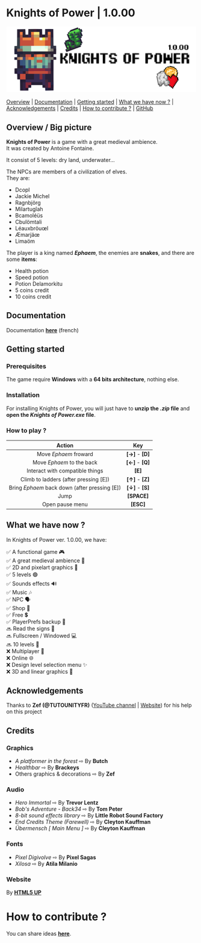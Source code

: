 # Knights of Power | 1.0.00
![Logo Knights of Power](./Documentation/Images/Logo_trensparent.png)

[Overview](#overview--big-picture) | [Documentation](#documentation) | [Getting started](#getting-started) | [What we have now ?](#what-we-have-now-) | [Acknowledgements](#acknowledgements) | [Credits](#credits) | [How to contribute ?](#how-to-contribute-) | [GitHub](https://github.com/chepa612/Knights-of-Kingdoms/)

## Overview / Big picture

__Knights of Power__ is a game with a great medieval ambience.  
It was created by Antoine Fontaine.
 
It consist of 5 levels: dry land, underwater...  
  
The NPCs are members of a civilization of elves.  
They are:  
*  Dcopl
*  Jackie Michel
*  Ragnbjörg
*  Milartugîah
*  Bcamoléüs
*  Cbulömtali
*  Léauxbröuœl
*  Æmarjäœ
*  Limaöm
  
The player is a king named ___Ephaem___, the enemies are __snakes__, and there are some __items__:  
* Health potion
* Speed potion
* Potion Delamorkitu
* 5 coins credit
* 10 coins credit

## Documentation
Documentation [__here__](http://176.174.109.28/fr/Knights-of-Power/) (french)

## Getting started

### Prerequisites

The game require __Windows__ with a __64 bits architecture__, nothing else.

### Installation

For installing Knights of Power, you will just have to __unzip the _.zip_ file__ and __open the _Knights of Power.exe_ file__.

###  How to play ?

Action | Key
 :--: | :--: 
Move _Ephaem_ froward | __[→]__ - __[D]__
Move _Ephaem_  to the back | __[←]__ - __[Q]__
Interact with compatible things | __[E]__
Climb to ladders (after pressing [E]) | __[↑]__ - __[Z]__
Bring _Ephaem_ back down (after pressing [E]) | __[↓]__ - __[S]__
Jump | __[SPACE]__
Open pause menu | __[ESC]__

## What we have now ?

In Knights of Power ver. 1.0.00, we have:

✅ A functional game 🎮  
✅ A great medieval ambience 👑  
✅ 2D and pixelart graphics 👾  
✅ 5 levels 🟢​  
✅ Sounds effects 🔊  
✅ Music 🎶  
✅ NPC 🗣️​  
✅ Shop ​🛒​  
✅ Free ​💲​  
✅ PlayerPrefs backup 💾​  
🔜 Read the signs ​​📜​​  
🔜 Fullscreen / Windowed 💻​  
🔜 10 levels 🔴  
❌ Multiplayer 👥​  
❌ Online 🌐​​  
❌ Design level selection menu ​✨​  
❌ 3D and linear graphics 🚀  

## Acknowledgements

Thanks to __Zef (@TUTOUNITYFR)__ ([YouTube channel](https://www.youtube.com/channel/UCJRwb5W4ZzG43J5_dViL6Fw) | [Website](https://www.tutounity.fr/)) for his help on this project

## Credits

### Graphics

* _A platformer in the forest_ ⇨ By __Butch__
* _Healthbar_ ⇨ By __Brackeys__
* Others graphics & decorations ⇨ By __Zef__

### Audio

* _Hero Immortal_ ⇨ By __Trevor Lentz__
* _Bob's Adventure - Back34_ ⇨ By __Tom Peter__
* _8-bit sound effects library_ ⇨ By __Little Robot Sound Factory__
* _End Credits Theme (Farewell)_ ⇨ By __Cleyton Kauffman__
* _Übermensch [ Main Menu ]_ ⇨ By __Cleyton Kauffman__

### Fonts

* _Pixel Digivolve_ ⇨ By __Pixel Sagas__
* _Xilosa_ ⇨ By __Atila Milanio__

### Website

By [__HTML5 UP__](https://html5up.net/)

# How to contribute ?

You can share ideas [__here__](https://github.com/chepa612/Knights-of-Kingdoms/discussions/categories/ideas).
